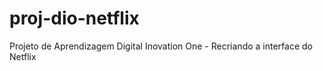 # proj-dio-netflix
Projeto de Aprendizagem Digital Inovation One - Recriando a interface do Netflix
